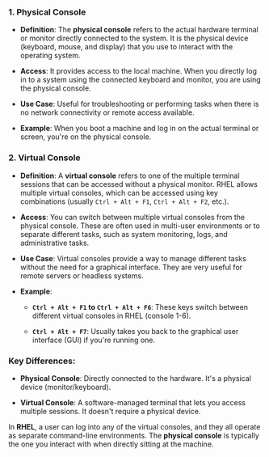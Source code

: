 ### 1. **Physical Console**

- **Definition**: The **physical console** refers to the actual hardware terminal or monitor directly connected to the system. It is the physical device (keyboard, mouse, and display) that you use to interact with the operating system.
    
- **Access**: It provides access to the local machine. When you directly log in to a system using the connected keyboard and monitor, you are using the physical console.
    
- **Use Case**: Useful for troubleshooting or performing tasks when there is no network connectivity or remote access available.
    
- **Example**: When you boot a machine and log in on the actual terminal or screen, you're on the physical console.
    

### 2. **Virtual Console**

- **Definition**: A **virtual console** refers to one of the multiple terminal sessions that can be accessed without a physical monitor. RHEL allows multiple virtual consoles, which can be accessed using key combinations (usually `Ctrl + Alt + F1`, `Ctrl + Alt + F2`, etc.).
    
- **Access**: You can switch between multiple virtual consoles from the physical console. These are often used in multi-user environments or to separate different tasks, such as system monitoring, logs, and administrative tasks.
    
- **Use Case**: Virtual consoles provide a way to manage different tasks without the need for a graphical interface. They are very useful for remote servers or headless systems.
    
- **Example**:
    
    - **`Ctrl + Alt + F1` to `Ctrl + Alt + F6`**: These keys switch between different virtual consoles in RHEL (console 1-6).
        
    - **`Ctrl + Alt + F7`**: Usually takes you back to the graphical user interface (GUI) if you're running one.
        

### Key Differences:

- **Physical Console**: Directly connected to the hardware. It's a physical device (monitor/keyboard).
    
- **Virtual Console**: A software-managed terminal that lets you access multiple sessions. It doesn't require a physical device.
    

In **RHEL**, a user can log into any of the virtual consoles, and they all operate as separate command-line environments. The **physical console** is typically the one you interact with when directly sitting at the machine.



















